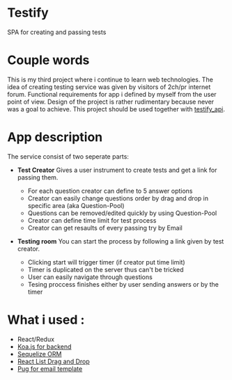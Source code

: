 # Testify
SPA for creating and passing tests

# Couple words
This is my third project where i continue to learn web technologies. The idea of creating testing service was given by visitors of 2ch/pr internet forum.
Functional requirements for app i defined by myself from the user point of view. Design of the project is rather rudimentary because never was a goal to achieve.
This project should be used together with [testify_api](https://github.com/webweaver222/testify_api). 

# App description

The service consist of two seperate parts: 

- **Test Creator** 
  Gives a user instrument to create tests and get a link for passing them. 
    * For each question creator can define to 5 answer options
    * Creator can easily change questions order by drag and drop in specific area (aka Question-Pool)
    * Questions can be removed/edited quickly by using Question-Pool
    * Creator can define time limit for test process
    * Creator can get resaults of every passing try by Email
    
 - **Testing room**
    You can start the process by following a link given by test creator. 
      * Clicking start will trigger timer (if creator put time limit)
      * Timer is duplicated on the server thus can't be tricked
      * User can easily navigate through questions
      * Tesing proccess finishes either by user sending answers or by the timer
      
      
 # What i used :
  * React/Redux
  * [Koa.js for backend](https://koajs.com/)
  * [Sequelize ORM](https://sequelize.org/)
  * [React List Drag and Drop](https://www.npmjs.com/package/react-list-drag-and-drop)
  * [Pug for email template](https://pugjs.org/api/getting-started.html)
 
 
